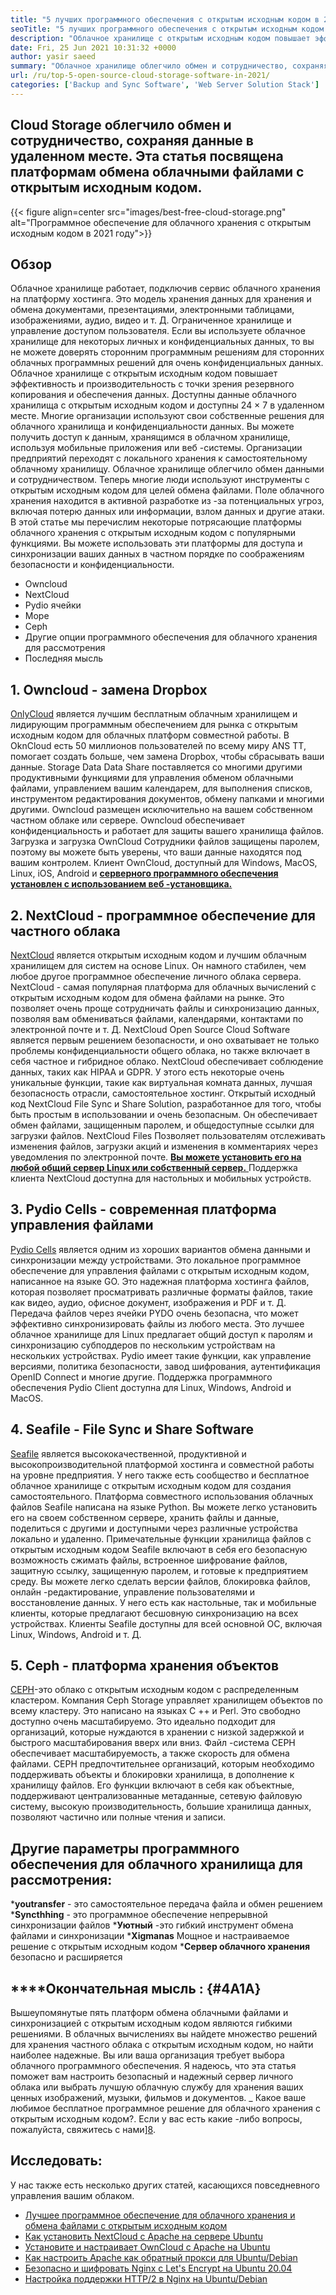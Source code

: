 ```yaml
---
title: "5 лучших программного обеспечения с открытым исходным кодом в 2021 году" 
seoTitle: "5 лучших программного обеспечения с открытым исходным кодом в 2021 году" 
description: "Облачное хранилище с открытым исходным кодом повышает эффективность и производительность с точки зрения резервного копирования и обеспечения данных. Эта статья фокусируется на лучших приложениях облачного хранения" 
date: Fri, 25 Jun 2021 10:31:32 +0000
author: yasir saeed
summary: "Облачное хранилище облегчило обмен и сотрудничество, сохраняя данные в удаленном месте. Эта статья посвящена платформам обмена облачными файлами с открытым исходным кодом." 
url: /ru/top-5-open-source-cloud-storage-software-in-2021/
categories: ['Backup and Sync Software', 'Web Server Solution Stack']
---
```


## Cloud Storage облегчило обмен и сотрудничество, сохраняя данные в удаленном месте. Эта статья посвящена платформам обмена облачными файлами с открытым исходным кодом.

{{< figure align=center src="images/best-free-cloud-storage.png" alt="Программное обеспечение для облачного хранения с открытым исходным кодом в 2021 году">}}


## **Обзор** 
Облачное хранилище работает, подключив сервис облачного хранения на платформу хостинга. Это модель хранения данных для хранения и обмена документами, презентациями, электронными таблицами, изображениями, аудио, видео и т. Д. Ограниченное хранилище и управление доступом пользователя. Если вы используете облачное хранилище для некоторых личных и конфиденциальных данных, то вы не можете доверять сторонним программным решениям для сторонних облачных программных решений для очень конфиденциальных данных. Облачное хранилище с открытым исходным кодом повышает эффективность и производительность с точки зрения резервного копирования и обеспечения данных.
Доступны данные облачного хранилища с открытым исходным кодом и доступны 24 × 7 в удаленном месте. Многие организации используют свои собственные решения для облачного хранилища и конфиденциальности данных. Вы можете получить доступ к данным, хранящимся в облачном хранилище, используя мобильные приложения или веб -системы. Организации предприятий переходят с локального хранения к самостоятельному облачному хранилищу. Облачное хранилище облегчило обмен данными и сотрудничеством. Теперь многие люди используют инструменты с открытым исходным кодом для целей обмена файлами. Поле облачного хранения находится в активной разработке из -за потенциальных угроз, включая потерю данных или информации, взлом данных и другие атаки.
В этой статье мы перечислим некоторые потрясающие платформы облачного хранения с открытым исходным кодом с популярными функциями. Вы можете использовать эти платформы для доступа и синхронизации ваших данных в частном порядке по соображениям безопасности и конфиденциальности.
  * Owncloud
  * NextCloud
  * Pydio ячейки
  * Море
  * Ceph
  * Другие опции программного обеспечения для облачного хранения для рассмотрения
  * Последняя мысль

## 1. Owncloud - замена Dropbox
[OnlyCloud][1] является лучшим бесплатным облачным хранилищем и лидирующим программным обеспечением для рынка с открытым исходным кодом для облачных платформ совместной работы. В OknCloud есть 50 миллионов пользователей по всему миру ANS TT, помогает создать больше, чем замена Dropbox, чтобы сбрасывать ваши данные. Storage Data Data Share поставляется со многими другими продуктивными функциями для управления обменом облачными файлами, управлением вашим календарем, для выполнения списков, инструментом редактирования документов, обмену папками и многими другими. Owncloud размещен исключительно на вашем собственном частном облаке или сервере. Owncloud обеспечивает конфиденциальность и работает для защиты вашего хранилища файлов. Загрузка и загрузка OwnCloud Сотрудники файлов защищены паролем, поэтому вы можете быть уверены, что ваши данные находятся под вашим контролем.
Клиент OwnCloud, доступный для Windows, MacOS, Linux, iOS, Android и [**серверного программного обеспечения установлен с использованием веб -установщика.** ][2]

## 2. NextCloud - программное обеспечение для частного облака
[NextCloud][3] является открытым исходным кодом и лучшим облачным хранилищем для систем на основе Linux. Он намного стабилен, чем любое другое программное обеспечение личного облака сервера. NextCloud - самая популярная платформа для облачных вычислений с открытым исходным кодом для обмена файлами на рынке. Это позволяет очень проще сотрудничать файлы и синхронизацию данных, позволяя вам обмениваться файлами, календарями, контактами по электронной почте и т. Д. NextCloud Open Source Cloud Software является первым решением безопасности, и оно охватывает не только проблемы конфиденциальности общего облака, но также включает в себя частное и гибридное облако. NextCloud обеспечивает соблюдение данных, таких как HIPAA и GDPR.
У этого есть некоторые очень уникальные функции, такие как виртуальная комната данных, лучшая безопасность отрасли, самостоятельное хостинг. Открытый исходный код NextCloud File Sync и Share Solution, разработанное для того, чтобы быть простым в использовании и очень безопасным. Он обеспечивает обмен файлами, защищенным паролем, и общедоступные ссылки для загрузки файлов. NextCloud Files Позволяет пользователям отслеживать изменения файлов, загрузки акций и изменения в комментариях через уведомления по электронной почте. [**Вы можете установить его на любой общий сервер Linux или собственный сервер.** ][4]
Поддержка клиента NextCloud доступна для настольных и мобильных устройств.

## 3. Pydio Cells - современная платформа управления файлами
[Pydio Cells][5] является одним из хороших вариантов обмена данными и синхронизации между устройствами. Это локальное программное обеспечение для управления файлами с открытым исходным кодом, написанное на языке GO. Это надежная платформа хостинга файлов, которая позволяет просматривать различные форматы файлов, такие как видео, аудио, офисное документ, изображения и PDF и т. Д. Передача файлов через ячейки PYDO очень безопасна, что может эффективно синхронизировать файлы из любого места. Это лучшее облачное хранилище для Linux предлагает общий доступ к паролям и синхронизацию субподдеров по нескольким устройствам на нескольких устройствах. Pydio имеет такие функции, как управление версиями, политика безопасности, завод шифрования, аутентификация OpenID Connect и многие другие.
Поддержка программного обеспечения Pydio Client доступна для Linux, Windows, Android и MacOS.

## 4. Seafile - File Sync и Share Software
[Seafile][6] является высококачественной, продуктивной и высокопроизводительной платформой хостинга и совместной работы на уровне предприятия. У него также есть сообщество и бесплатное облачное хранилище с открытым исходным кодом для создания самостоятельного. Платформа совместного использования облачных файлов Seafile написана на языке Python.
Вы можете легко установить его на своем собственном сервере, хранить файлы и данные, поделиться с другими и доступными через различные устройства локально и удаленно. Примечательные функции хранилища файлов с открытым исходным кодом Seafile включают в себя его безопасную возможность сжимать файлы, встроенное шифрование файлов, защитную ссылку, защищенную паролем, и готовые к предприятием среду. Вы можете легко сделать версии файлов, блокировка файлов, онлайн -редактирование, управление пользователями и восстановление данных. У него есть как настольные, так и мобильные клиенты, которые предлагают бесшовную синхронизацию на всех устройствах.
Клиенты Seafile доступны для всей основной ОС, включая Linux, Windows, Android и т. Д.

## 5. Ceph - платформа хранения объектов
[CEPH][7]-это облако с открытым исходным кодом с распределенным кластером. Компания Ceph Storage управляет хранилищем объектов по всему кластеру. Это написано на языках C ++ и Perl. Это свободно доступно очень масштабируемо. Это идеально подходит для организаций, которые нуждаются в хранении с низкой задержкой и быстрого масштабирования вверх или вниз. Файл -система CEPH обеспечивает масштабируемость, а также скорость для обмена файлами. CEPH предпочтительнее организаций, которым необходимо поддерживать объекты и блокировки хранилища, в дополнение к хранилищу файлов.
Его функции включают в себя как объектные, поддерживают централизованные метаданные, сетевую файловую систему, высокую производительность, большие хранилища данных, позволяют частично или полные чтения и записи.

## Другие параметры программного обеспечения для облачного хранилища для рассмотрения:
  ***youtransfer**  - это самостоятельное передача файла и обмен решением
  ***Syncthhing**  - это программное обеспечение непрерывной синхронизации файлов
  ***Уютный** -это гибкий инструмент обмена файлами и синхронизации
  ***Xigmanas**  Мощное и настраиваемое решение с открытым исходным кодом
  ***Сервер облачного хранения**  безопасно и расширяется

## ****Окончательная мысль **:** {#4A1A}
Вышеупомянутые пять платформ обмена облачными файлами и синхронизацией с открытым исходным кодом являются гибкими решениями. В облачных вычислениях вы найдете множество решений для хранения частного облака с открытым исходным кодом, но найти наиболее надежные. Вы или ваша организация требует выбора облачного программного обеспечения. Я надеюсь, что эта статья поможет вам настроить безопасный и надежный сервер личного облака или выбрать лучшую облачную службу для хранения ваших ценных изображений, музыки, фильмов и документов.
_ Какое ваше любимое бесплатное программное решение для облачного хранения с открытым исходным кодом?. Если у вас есть какие -либо вопросы, пожалуйста, свяжитесь с нами][8].

## Исследовать:
У нас также есть несколько других статей, касающихся повседневного управления вашим облаком.
  * [Лучшее программное обеспечение для облачного хранения и обмена файлами с открытым исходным кодом][9]
  * [Как установить NextCloud с Apache на сервере Ubuntu][4]
  * [Установите и настраивает OwnCloud с Apache на Ubuntu][2]
  * [Как настроить Apache как обратный прокси для Ubuntu/Debian][10]
  * [Безопасно и шифровать Nginx с Let's Encrypt на Ubuntu 20.04][11]
  * [Настройка поддержки HTTP/2 в Nginx на Ubuntu/Debian][12]

  
[1]: https://owncloud.com/
[2]: https://blog.containerize.com/backup-and-sync-software/how-to-install-and-configure-owncloud-with-apache-on-ubuntu/
[3]: https://nextcloud.com/
[4]: https://blog.containerize.com/backup-and-sync-software/how-to-install-nextcloud-with-apache-on-ubuntu-server/
[5]: https://pydio.com/
[6]: https://www.seafile.com/
[7]: https://ceph.io/en/
[8]: mailto:yasir.saeed@aspose.com
[9]: https://products.containerize.com/backup-and-sync/
[10]: https://blog.containerize.com/web-server-solution-stack/how-to-configure-apache-as-a-reverse-proxy-for-ubuntudebian/
[11]: https://blog.containerize.com/web-server-solution-stack/how-to-secure-nginx-with-letsencrypt-on-ubuntu-20-04/
[12]: https://blog.containerize.com/web-server-solution-stack/how-to-configure-http2-support-in-nginx-on-ubuntudebian/
